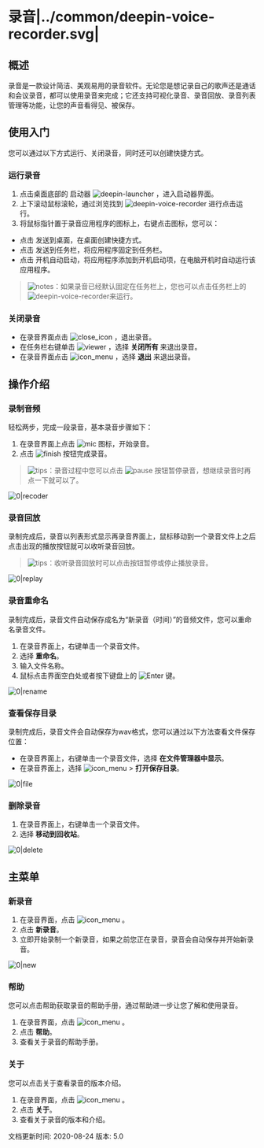 # 录音|../common/deepin-voice-recorder.svg|

## 概述

录音是一款设计简洁、美观易用的录音软件。无论您是想记录自己的歌声还是通话和会议录音，都可以使用录音来完成；它还支持可视化录音、录音回放、录音列表管理等功能，让您的声音看得见、被保存。

## 使用入门

您可以通过以下方式运行、关闭录音，同时还可以创建快捷方式。

### 运行录音

1. 点击桌面底部的 启动器 ![deepin-launcher](icon/deepin-launcher.svg) ，进入启动器界面。
2. 上下滚动鼠标滚轮，通过浏览找到 ![deepin-voice-recorder](icon/deepin-voice-recorder.svg) 进行点击运行。
3. 将鼠标指针置于录音应用程序的图标上，右键点击图标，您可以：

 - 点击 发送到桌面，在桌面创建快捷方式。
 - 点击 发送到任务栏，将应用程序固定到任务栏。
 - 点击 开机自动启动，将应用程序添加到开机启动项，在电脑开机时自动运行该应用程序。

> ![notes](icon/notes.svg)：如果录音已经默认固定在任务栏上，您也可以点击任务栏上的 ![deepin-voice-recorder](icon/deepin-voice-recorder.svg)来运行。

### 关闭录音

- 在录音界面点击  ![close_icon](icon/close_icon.svg) ，退出录音。
- 在任务栏右键单击 ![viewer](icon/deepin-voice-recorder.svg) ，选择 **关闭所有** 来退出录音。
- 在录音界面点击 ![icon_menu](icon/icon_menu.svg) ，选择 **退出** 来退出录音。



## 操作介绍

### 录制音频

轻松两步，完成一段录音，基本录音步骤如下：

1. 在录音界面上点击 ![mic](icon/mic.svg) 图标，开始录音。
2. 点击 ![finish](icon/finish.svg) 按钮完成录音。

> ![tips](icon/tips.svg)：录音过程中您可以点击 ![pause](icon/pause.svg) 按钮暂停录音，想继续录音时再点一下就可以了。

![0|recoder](jpg/recoder.jpg)

### 录音回放

录制完成后，录音以列表形式显示再录音界面上，鼠标移动到一个录音文件上之后点击出现的播放按钮就可以收听录音回放。

> ![tips](icon/tips.svg)：收听录音回放时可以点击按钮暂停或停止播放录音。

![0|replay](jpg/replay.jpg)

### 录音重命名

录制完成后，录音文件自动保存成名为“新录音（时间）”的音频文件，您可以重命名录音文件。

1. 在录音界面上，右键单击一个录音文件。
2. 选择 **重命名**。
3. 输入文件名称。
4. 鼠标点击界面空白处或者按下键盘上的 ![Enter](icon/Enter.svg) 键。

![0|rename](jpg/rename.jpg)

### 查看保存目录

录制完成后，录音文件会自动保存为wav格式，您可以通过以下方法查看文件保存位置：
- 在录音界面上，右键单击一个录音文件，选择 **在文件管理器中显示**。
- 在录音界面上，选择 ![icon_menu](icon/icon_menu.svg) > **打开保存目录**。

![0|file](jpg/file.jpg)

### 删除录音

1. 在录音界面上，右键单击一个录音文件。
2. 选择 **移动到回收站**。

![0|delete](jpg/delete.jpg)

## 主菜单

### 新录音

1. 在录音界面，点击  ![icon_menu](icon/icon_menu.svg) 。
2. 点击 **新录音**。
3. 立即开始录制一个新录音，如果之前您正在录音，录音会自动保存并开始新录音。

![0|new](jpg/new.jpg)

### 帮助

您可以点击帮助获取录音的帮助手册，通过帮助进一步让您了解和使用录音。

1. 在录音界面，点击  ![icon_menu](icon/icon_menu.svg) 。
2. 点击 **帮助**。
3. 查看关于录音的帮助手册。

### 关于

您可以点击关于查看录音的版本介绍。

1. 在录音界面，点击  ![icon_menu](icon/icon_menu.svg) 。
2. 点击 **关于**。
3. 查看关于录音的版本和介绍。

<div class="version-info"><span>文档更新时间: 2020-08-24</span><span> 版本: 5.0</span></div>